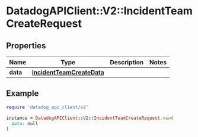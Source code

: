 # DatadogAPIClient::V2::IncidentTeamCreateRequest

## Properties

| Name     | Type                                                    | Description | Notes |
| -------- | ------------------------------------------------------- | ----------- | ----- |
| **data** | [**IncidentTeamCreateData**](IncidentTeamCreateData.md) |             |       |

## Example

```ruby
require 'datadog_api_client/v2'

instance = DatadogAPIClient::V2::IncidentTeamCreateRequest.new(
  data: null
)
```
